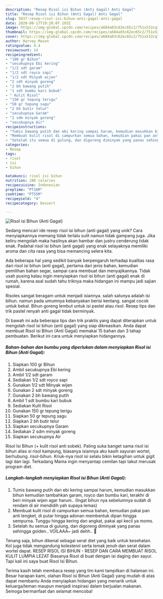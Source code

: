 ```yaml
---
description: "Resep Risol isi Bihun (Anti Gagal) Anti Gagal"
title: "Resep Risol isi Bihun (Anti Gagal) Anti Gagal"
slug: 5037-resep-risol-isi-bihun-anti-gagal-anti-gagal
date: 2020-08-17T19:28:07.193Z
image: https://img-global.cpcdn.com/recipes/a684a03c62ec65c2/751x532cq70/risol-isi-bihun-anti-gagal-foto-resep-utama.jpg
thumbnail: https://img-global.cpcdn.com/recipes/a684a03c62ec65c2/751x532cq70/risol-isi-bihun-anti-gagal-foto-resep-utama.jpg
cover: https://img-global.cpcdn.com/recipes/a684a03c62ec65c2/751x532cq70/risol-isi-bihun-anti-gagal-foto-resep-utama.jpg
author: Harvey Mason
ratingvalue: 4.4
reviewcount: 14
recipeingredient:
- "100 gr Bihun"
- "secukupnya Ebi kering"
- "1/2 sdt garam"
- "1/2 sdt royco sapi"
- "1/2 sdt Minyak wijen"
- "2 sdt minyak goreng"
- "2 bh bawang putih"
- "1 sdt bumbu kari bubuk"
- " Kulit Risol"
- "150 gr tepung terigu"
- "50 gr tepung sagu"
- "2 bh butir telur"
- "secukupnya Garam"
- "2 sdm minyak goreng"
- "secukupnya Air"
recipeinstructions:
- "Tumis bawang putih dan ebi kering sampai harum, kemudian masukkan bihun kemudian tambahkan garam, royco dan bumbu kari, terakhr di beri minyak wijen agar harum.. (Ingat bihun nya sebelumnya sudah di rendam di air mendidih yah supaya lemas)"
- "Membuat kulit risol di campurkan semua bahan, kemudian pakai pan anti lengket, di putar hingga adonan membentuk dipan hingga sempurna. Tunggu hingga kering dan angkat, pakai api kecil ya moms."
- "Setelah itu semua di gulung, dan digoreng diminyak yang panas sehingga golden.. VOILAAA~ jadi dehh.. 🌸"
categories:
- Resep
tags:
- risol
- isi
- bihun

katakunci: risol isi bihun 
nutrition: 288 calories
recipecuisine: Indonesian
preptime: "PT16M"
cooktime: "PT55M"
recipeyield: "4"
recipecategory: Dessert

---
```



![Risol isi Bihun (Anti Gagal)](https://img-global.cpcdn.com/recipes/a684a03c62ec65c2/751x532cq70/risol-isi-bihun-anti-gagal-foto-resep-utama.jpg)

Sedang mencari ide resep risol isi bihun (anti gagal) yang unik? Cara menyiapkannya memang tidak terlalu sulit namun tidak gampang juga. Jika keliru mengolah maka hasilnya akan hambar dan justru cenderung tidak enak. Padahal risol isi bihun (anti gagal) yang enak selayaknya memiliki aroma dan cita rasa yang bisa memancing selera kita.

Ada beberapa hal yang sedikit banyak berpengaruh terhadap kualitas rasa dari risol isi bihun (anti gagal), pertama dari jenis bahan, kemudian pemilihan bahan segar, sampai cara membuat dan menyajikannya. Tidak usah pusing kalau ingin menyiapkan risol isi bihun (anti gagal) enak di rumah, karena asal sudah tahu triknya maka hidangan ini mampu jadi sajian spesial.

Risoles sangat beragam untuk menjadi isiannya. salah satunya adalah isi bihun. namun pada umumnya kebanyakan berisi kentang. sangat cocok untuk bekal. Bihun goreng lembut untuk isi pastel atau risol. Resep tips dan trik pastel renyah anti gagal tidak berminyak.


Di bawah ini ada beberapa tips dan trik praktis yang dapat diterapkan untuk mengolah risol isi bihun (anti gagal) yang siap dikreasikan. Anda dapat membuat Risol isi Bihun (Anti Gagal) memakai 15 bahan dan 3 tahap pembuatan. Berikut ini cara untuk menyiapkan hidangannya.

<!--inarticleads1-->

##### Bahan-bahan dan bumbu yang diperlukan dalam menyiapkan Risol isi Bihun (Anti Gagal):

1. Siapkan 100 gr Bihun
1. Ambil secukupnya Ebi kering
1. Ambil 1/2 sdt garam
1. Sediakan 1/2 sdt royco sapi
1. Gunakan 1/2 sdt Minyak wijen
1. Gunakan 2 sdt minyak goreng
1. Gunakan 2 bh bawang putih
1. Ambil 1 sdt bumbu kari bubuk
1. Sediakan  Kulit Risol
1. Gunakan 150 gr tepung terigu
1. Siapkan 50 gr tepung sagu
1. Siapkan 2 bh butir telur
1. Siapkan secukupnya Garam
1. Sediakan 2 sdm minyak goreng
1. Siapkan secukupnya Air


Risol Isi Bihun (+ kulit risol anti sobek). Paling suka banget sama risol isi bihun alias si risol kampung, biasanya isiannya aku kasih sayuran wortel, berhubung. risol-bihun. Kriuk-nya risol isi selalu bikin ketagihan untuk gigit lagi dan lagi. Terkadang Mama ingin menyantap cemilan tapi takut merusak program diet. 

<!--inarticleads2-->

##### Langkah-langkah menyiapkan Risol isi Bihun (Anti Gagal):

1. Tumis bawang putih dan ebi kering sampai harum, kemudian masukkan bihun kemudian tambahkan garam, royco dan bumbu kari, terakhr di beri minyak wijen agar harum.. (Ingat bihun nya sebelumnya sudah di rendam di air mendidih yah supaya lemas)
1. Membuat kulit risol di campurkan semua bahan, kemudian pakai pan anti lengket, di putar hingga adonan membentuk dipan hingga sempurna. Tunggu hingga kering dan angkat, pakai api kecil ya moms.
1. Setelah itu semua di gulung, dan digoreng diminyak yang panas sehingga golden.. VOILAAA~ jadi dehh.. 🌸


Tenang saja, bihun dikenal sebagai serat diet yang baik untuk kesehatan. Kol juga tidak mengandung kolesterol serta lemak jenuh dan serat dalam wortel dapat. RESEP RISOL ISI BIHUN - RESEP DAN CARA MEMBUAT RISOL KULIT LUMPIA LEZAT Biasanya Risol di buat dengan isi daging dan sayur. Tapi kali ini saya buat Risol Isi Bihun. 

Terima kasih telah membaca resep yang tim kami tampilkan di halaman ini. Besar harapan kami, olahan Risol isi Bihun (Anti Gagal) yang mudah di atas dapat membantu Anda menyiapkan hidangan yang menarik untuk keluarga/teman maupun menjadi inspirasi dalam berjualan makanan. Semoga bermanfaat dan selamat mencoba!
